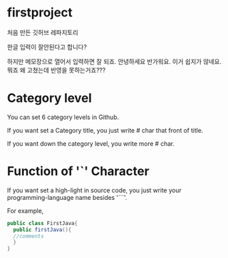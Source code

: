 ﻿# firstproject
처음 만든 깃허브 레파지토리

한글 입력이 잘안된다고 합니다?

하지만 메모장으로 열어서 입력하면 잘 되죠.
안녕하세요 반가워요. 이거 쉽지가 않네요.
뭐죠 왜 고쳤는데 반영을 못하는거죠???

# Category level
You can set 6 category levels in Github.

If you want set a Category title,
you just write # char that front of title.

If you want down the category level,
you write more # char.


# Function of '`' Character
If you want set a high-light in source code,
you just write your programming-language name besides '```'.

For example,
```java
public class FirstJava{
  public firstJava(){
  //comments
  }
}
```



